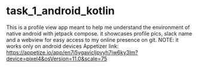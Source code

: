 # task_1_android_kotlin
This is a profile view app meant to help me understand the environment of native android with jetpack compose.
it showcases profile pics, slack name and a webview for easy access to my online presence on git.
NOTE: it works only on android devices
Appetizer link: https://appetize.io/app/en7j5ygavicljpvyh7jw6ky3lm?device=pixel4&osVersion=11.0&scale=75
